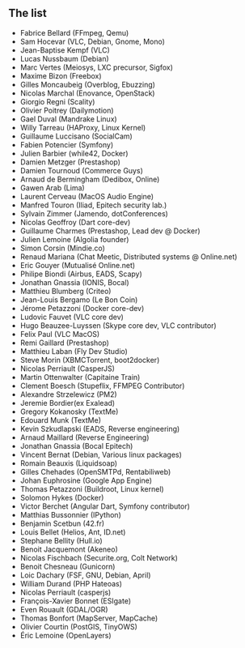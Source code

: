 The list
--------

- Fabrice Bellard (FFmpeg, Qemu)
- Sam Hocevar (VLC, Debian, Gnome, Mono)
- Jean-Baptise Kempf (VLC)
- Lucas Nussbaum (Debian)
- Marc Vertes (Meiosys, LXC precursor, Sigfox)
- Maxime Bizon (Freebox)
- Gilles Moncaubeig (Overblog, Ebuzzing)
- Nicolas Marchal (Enovance, OpenStack)
- Giorgio Regni (Scality)
- Olivier Poitrey (Dailymotion)
- Gael Duval (Mandrake Linux)
- Willy Tarreau (HAProxy, Linux Kernel)
- Guillaume Luccisano (SocialCam)
- Fabien Potencier (Symfony)
- Julien Barbier (while42, Docker)
- Damien Metzger (Prestashop)
- Damien Tournoud  (Commerce Guys)
- Arnaud de Bermingham (Dedibox, Online)
- Gawen Arab (Lima)
- Laurent Cerveau (MacOS Audio Engine)
- Manfred Touron (Iliad, Epitech security lab.)
- Sylvain Zimmer (Jamendo, dotConferences)
- Nicolas Geoffroy (Dart core-dev)
- Guillaume Charmes (Prestashop, Lead dev @ Docker)
- Julien Lemoine (Algolia founder)
- Simon Corsin (Mindie.co)
- Renaud Mariana (Chat Meetic, Distributed systems @ Online.net)
- Eric Gouyer (Mutualisé Online.net)
- Philipe Biondi (Airbus, EADS, Scapy)
- Jonathan Gnassia (IONIS, Bocal)
- Matthieu Blumberg (Criteo)
- Jean-Louis Bergamo (Le Bon Coin)
- Jérome Petazzoni (Docker core-dev)
- Ludovic Fauvet (VLC core dev)
- Hugo Beauzee-Luyssen (Skype core dev, VLC contributor)
- Felix Paul (VLC MacOS)
- Remi Gaillard (Prestashop)
- Matthieu Laban (Fly Dev Studio)
- Steve Morin (XBMCTorrent, boot2docker)
- Nicolas Perriault (CasperJS)
- Martin Ottenwalter (Capitaine Train)
- Clement Boesch (Stupeflix, FFMPEG Contributor)
- Alexandre Strzelewicz (PM2)
- Jeremie Bordier(ex Exalead)
- Gregory Kokanosky (TextMe)
- Edouard Munk (TextMe)
- Kevin Szkudlapski (EADS, Reverse engineering)
- Arnaud Maillard (Reverse Engineering)
- Jonathan Gnassia (Bocal Epitech)
- Vincent Bernat (Debian, Various linux packages)
- Romain Beauxis (Liquidsoap)
- Gilles Chehades (OpenSMTPd, Rentabiliweb)
- Johan Euphrosine (Google App Engine)
- Thomas Petazzoni (Buildroot, Linux kernel)
- Solomon Hykes (Docker)
- Victor Berchet (Angular Dart, Symfony contributor)
- Matthias Bussonnier (IPython)
- Benjamin Scetbun (42.fr)
- Louis Bellet (Helios, Ant, ID.net)
- Stephane Bellity (Hull.io)
- Benoit Jacquemont (Akeneo)
- Nicolas Fischbach (Securite.org, Colt Network)
- Benoit Chesneau (Gunicorn)
- Loic Dachary (FSF, GNU, Debian, April)
- William Durand (PHP Hateoas)
- Nicolas Perriault (casperjs)
- François-Xavier Bonnet (ESIgate)
- Even Rouault (GDAL/OGR)
- Thomas Bonfort (MapServer, MapCache)
- Olivier Courtin (PostGIS, TinyOWS)
- Éric Lemoine (OpenLayers)
